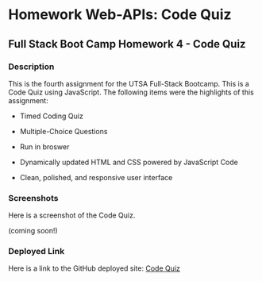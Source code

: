 # Homework Web-APIs: Code Quiz

## Full Stack Boot Camp Homework 4 - Code Quiz

### Description

This is the fourth assignment for the UTSA Full-Stack Bootcamp. This is a Code Quiz using JavaScript. The following items were the highlights of this assignment:

* Timed Coding Quiz

* Multiple-Choice Questions

* Run in broswer

* Dynamically updated HTML and CSS powered by JavaScript Code

* Clean, polished, and responsive user interface

### Screenshots

Here is a screenshot of the Code Quiz. 

(coming soon!)


### Deployed Link

Here is a link to the GitHub deployed site: [Code Quiz](https://ogmedina.github.io/Homework---Web-APIs/)